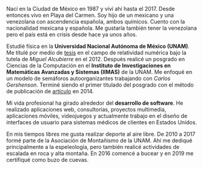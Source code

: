 Nací en la Ciudad de México en 1987 y viví ahí hasta el 2017. Desde entonces vivo en Playa del Carmen. Soy hijo de un mexicano y una venezolana con ascendencia española, ambos químicos. Cuento con la nacionalidad mexicana y española. Me gustaría también tener la venezolana pero el país está en crisis desde hace ya unos años.

Estudié física en la **Universidad Nacional Autónoma de México (UNAM)**. Me titulé por medio de [tesis](http://132.248.67.65/F/?func=find-b&local_base=TES01&find_code=WRD&request=acrecion+de+campo+fantasma&adjacent=N) en el campo de relatividad numérica bajo la tutela de _Miguel Alcubierre_ en el 2012. Después realicé un posgrado en Ciencias de la Computación en el **Instituto de Investigaciones en Matemáticas Avanzadas y Sistemas (IIMAS)** de la UNAM. Me enfoqué en un modelo de semáforos autoorganizantes trabajando con _Carlos Gershenson_. Terminé siendo el primer titulado del posgrado con el método de publicación de [artículo](https://www.mdpi.com/1099-4300/16/5/2384) en 2014.

Mi vida profesional ha girado alrededor del **desarrollo de software**. He realizado aplicaciones web, consultorías, proyectos multimedia, aplicaciones móviles, videojuegos y actualmente trabajo en el diseño de interfaces de usuario para sistemas médicos de clientes en Estados Unidos.

En mis tiempos libres me gusta realizar deporte al aire libre. De 2010 a 2017 formé parte de la Asociación de Montañismo de la UNAM. Ahí me dediqué principalmente a la espeleología, pero también realicé actividades de escalada en roca y alta montaña. En 2016 comencé a bucear y en 2019 me certifiqué como buzo de cuevas.
